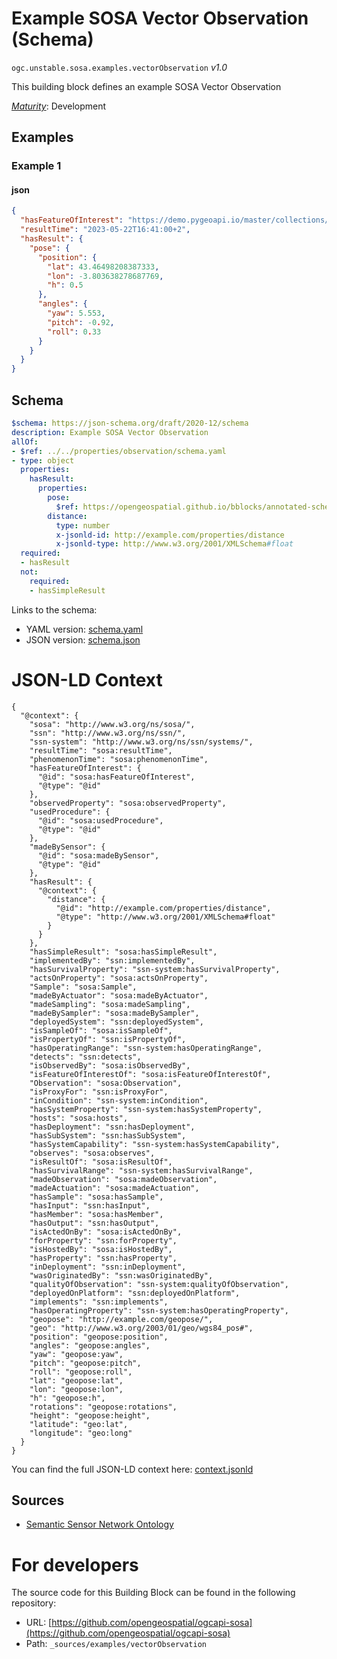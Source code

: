 
# Example SOSA Vector Observation (Schema)

`ogc.unstable.sosa.examples.vectorObservation` *v1.0*

This building block defines an example SOSA Vector Observation

[*Maturity*](https://github.com/cportele/ogcapi-building-blocks#building-block-maturity): Development

## Examples

### Example 1
#### json
```json
{
  "hasFeatureOfInterest": "https://demo.pygeoapi.io/master/collections/utah_city_locations/items/Salem",
  "resultTime": "2023-05-22T16:41:00+2",
  "hasResult": {
    "pose": {
      "position": {
        "lat": 43.46498208387333,
        "lon": -3.803638278687769,
        "h": 0.5
      },
      "angles": {
        "yaw": 5.553,
        "pitch": -0.92,
        "roll": 0.33
      }
    }
  }
}

```

## Schema

```yaml
$schema: https://json-schema.org/draft/2020-12/schema
description: Example SOSA Vector Observation
allOf:
- $ref: ../../properties/observation/schema.yaml
- type: object
  properties:
    hasResult:
      properties:
        pose:
          $ref: https://opengeospatial.github.io/bblocks/annotated-schemas/geo/geopose/basic-ypr/schema.yaml
        distance:
          type: number
          x-jsonld-id: http://example.com/properties/distance
          x-jsonld-type: http://www.w3.org/2001/XMLSchema#float
  required:
  - hasResult
  not:
    required:
    - hasSimpleResult

```

Links to the schema:

* YAML version: [schema.yaml](https://raw.githubusercontent.com/opengeospatial/ogcapi-sosa/master/build/annotated/unstable/sosa/examples/vectorObservation/schema.json)
* JSON version: [schema.json](https://raw.githubusercontent.com/opengeospatial/ogcapi-sosa/master/build/annotated/unstable/sosa/examples/vectorObservation/schema.yaml)


# JSON-LD Context

```jsonld
{
  "@context": {
    "sosa": "http://www.w3.org/ns/sosa/",
    "ssn": "http://www.w3.org/ns/ssn/",
    "ssn-system": "http://www.w3.org/ns/ssn/systems/",
    "resultTime": "sosa:resultTime",
    "phenomenonTime": "sosa:phenomenonTime",
    "hasFeatureOfInterest": {
      "@id": "sosa:hasFeatureOfInterest",
      "@type": "@id"
    },
    "observedProperty": "sosa:observedProperty",
    "usedProcedure": {
      "@id": "sosa:usedProcedure",
      "@type": "@id"
    },
    "madeBySensor": {
      "@id": "sosa:madeBySensor",
      "@type": "@id"
    },
    "hasResult": {
      "@context": {
        "distance": {
          "@id": "http://example.com/properties/distance",
          "@type": "http://www.w3.org/2001/XMLSchema#float"
        }
      }
    },
    "hasSimpleResult": "sosa:hasSimpleResult",
    "implementedBy": "ssn:implementedBy",
    "hasSurvivalProperty": "ssn-system:hasSurvivalProperty",
    "actsOnProperty": "sosa:actsOnProperty",
    "Sample": "sosa:Sample",
    "madeByActuator": "sosa:madeByActuator",
    "madeSampling": "sosa:madeSampling",
    "madeBySampler": "sosa:madeBySampler",
    "deployedSystem": "ssn:deployedSystem",
    "isSampleOf": "sosa:isSampleOf",
    "isPropertyOf": "ssn:isPropertyOf",
    "hasOperatingRange": "ssn-system:hasOperatingRange",
    "detects": "ssn:detects",
    "isObservedBy": "sosa:isObservedBy",
    "isFeatureOfInterestOf": "sosa:isFeatureOfInterestOf",
    "Observation": "sosa:Observation",
    "isProxyFor": "ssn:isProxyFor",
    "inCondition": "ssn-system:inCondition",
    "hasSystemProperty": "ssn-system:hasSystemProperty",
    "hosts": "sosa:hosts",
    "hasDeployment": "ssn:hasDeployment",
    "hasSubSystem": "ssn:hasSubSystem",
    "hasSystemCapability": "ssn-system:hasSystemCapability",
    "observes": "sosa:observes",
    "isResultOf": "sosa:isResultOf",
    "hasSurvivalRange": "ssn-system:hasSurvivalRange",
    "madeObservation": "sosa:madeObservation",
    "madeActuation": "sosa:madeActuation",
    "hasSample": "sosa:hasSample",
    "hasInput": "ssn:hasInput",
    "hasMember": "sosa:hasMember",
    "hasOutput": "ssn:hasOutput",
    "isActedOnBy": "sosa:isActedOnBy",
    "forProperty": "ssn:forProperty",
    "isHostedBy": "sosa:isHostedBy",
    "hasProperty": "ssn:hasProperty",
    "inDeployment": "ssn:inDeployment",
    "wasOriginatedBy": "ssn:wasOriginatedBy",
    "qualityOfObservation": "ssn-system:qualityOfObservation",
    "deployedOnPlatform": "ssn:deployedOnPlatform",
    "implements": "ssn:implements",
    "hasOperatingProperty": "ssn-system:hasOperatingProperty",
    "geopose": "http://example.com/geopose/",
    "geo": "http://www.w3.org/2003/01/geo/wgs84_pos#",
    "position": "geopose:position",
    "angles": "geopose:angles",
    "yaw": "geopose:yaw",
    "pitch": "geopose:pitch",
    "roll": "geopose:roll",
    "lat": "geopose:lat",
    "lon": "geopose:lon",
    "h": "geopose:h",
    "rotations": "geopose:rotations",
    "height": "geopose:height",
    "latitude": "geo:lat",
    "longitude": "geo:long"
  }
}
```

You can find the full JSON-LD context here:
[context.jsonld](https://raw.githubusercontent.com/opengeospatial/ogcapi-sosa/master/build/annotated/unstable/sosa/examples/vectorObservation/context.jsonld)

## Sources

* [Semantic Sensor Network Ontology](https://www.w3.org/TR/vocab-ssn/)

# For developers

The source code for this Building Block can be found in the following repository:

* URL: [https://github.com/opengeospatial/ogcapi-sosa](https://github.com/opengeospatial/ogcapi-sosa)
* Path: `_sources/examples/vectorObservation`

